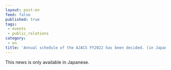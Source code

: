 ```yaml
---
layout: post-en
feed: false
published: true
tags:
 - events
 - public_relations
category:
 - en
title: 'Annual schedule of the AJACS FY2022 has been decided. (in Japanese)'
---
```

This news is only available in Japanese.
